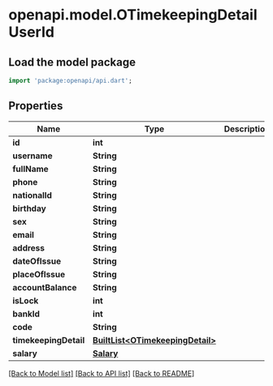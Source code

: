 # openapi.model.OTimekeepingDetailUserId

## Load the model package
```dart
import 'package:openapi/api.dart';
```

## Properties
Name | Type | Description | Notes
------------ | ------------- | ------------- | -------------
**id** | **int** |  | [optional] 
**username** | **String** |  | [optional] 
**fullName** | **String** |  | [optional] 
**phone** | **String** |  | [optional] 
**nationalId** | **String** |  | [optional] 
**birthday** | **String** |  | [optional] 
**sex** | **String** |  | [optional] 
**email** | **String** |  | [optional] 
**address** | **String** |  | [optional] 
**dateOfIssue** | **String** |  | [optional] 
**placeOfIssue** | **String** |  | [optional] 
**accountBalance** | **String** |  | [optional] 
**isLock** | **int** |  | [optional] 
**bankId** | **int** |  | [optional] 
**code** | **String** |  | [optional] 
**timekeepingDetail** | [**BuiltList&lt;OTimekeepingDetail&gt;**](OTimekeepingDetail.md) |  | [optional] 
**salary** | [**Salary**](Salary.md) |  | [optional] 

[[Back to Model list]](../README.md#documentation-for-models) [[Back to API list]](../README.md#documentation-for-api-endpoints) [[Back to README]](../README.md)


